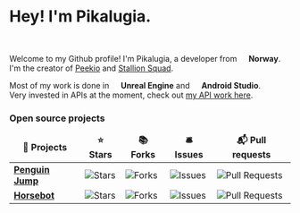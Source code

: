 <h1>Hey! I'm Pikalugia.</h1>

</br>
<p>Welcome to my Github profile! I'm Pikalugia, a developer from <img src="https://cdn-icons-png.flaticon.com/512/197/197579.png" width="13"/> <b>Norway</b>. I'm the creator of <a href="https://www.peekio.no">Peekio</a> and <a href="https://store.steampowered.com/app/1391070/Stallion_Squad">Stallion Squad</a>.
	
Most of my work is done in <img src="https://cdn.discordapp.com/attachments/860582808790630431/1034938230572855427/ue4.png" width="13"/> <b>Unreal Engine</b> and <img src="https://cdn.discordapp.com/attachments/860582808790630431/1034938505123614800/as.png" width="13"/> <b>Android Studio</b>. </br>Very invested in APIs at the moment, check out <a href="https://www.peekio.no/api">my API work here</a>.

<h3>Open source projects</h3>
<table>
  <thead align="center">
    <tr border: none;>
      <td><b>🐴 Projects</b></td>
      <td><b>⭐ Stars</b></td>
      <td><b>📚 Forks</b></td>
      <td><b>🛎 Issues</b></td>
      <td><b>📬 Pull requests</b></td>
    </tr>
  </thead>
  <tbody>
    <tr>
      <td><a href="https://github.com/Pikalugia/Penguin-Jump"><b>Penguin Jump</b></a></td>
      <td><img alt="Stars" src="https://img.shields.io/github/stars/Pikalugia/Penguin-Jump?style=flat-square&labelColor=343b41"/></td>
      <td><img alt="Forks" src="https://img.shields.io/github/forks/Pikalugia/Penguin-Jump?style=flat-square&labelColor=343b41"/></td>
      <td><img alt="Issues" src="https://img.shields.io/github/issues/Pikalugia/Penguin-Jump?style=flat-square&labelColor=343b41"/></td>
      <td><img alt="Pull Requests" src="https://img.shields.io/github/issues-pr/Pikalugia/Penguin-Jump?style=flat-square&labelColor=343b41"/></td>
    </tr>
	  <tr>
      <td><a href="https://github.com/marjobtw/horsebot/"><b>Horsebot</b></a></td>
      <td><img alt="Stars" src="https://img.shields.io/github/stars/marjobtw/horsebot?style=flat-square&labelColor=343b41"/></td>
      <td><img alt="Forks" src="https://img.shields.io/github/forks/marjobtw/horsebot?style=flat-square&labelColor=343b41"/></td>
      <td><img alt="Issues" src="https://img.shields.io/github/issues/marjobtw/horsebot?style=flat-square&labelColor=343b41"/></td>
      <td><img alt="Pull Requests" src="https://img.shields.io/github/issues-pr/marjobtw/horsebot?style=flat-square&labelColor=343b41"/></td>
    </tr>
  </tbody>
</table>
